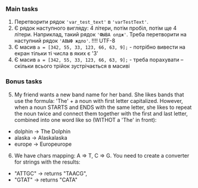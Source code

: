 ### Main tasks
1. Перетворити рядок `'var_test_text'` в `'varTestText'`.
2. Є рядок наступного вигляду: 4 літери, потім пробіл, потім ще 4 літери. Наприклад, такий рядок `'ФЫВА олдж'`. Треба перетворити на наступний рядок `'АВЫФ ждло'`. !!!! UTF-8
3. Є масив `a = [342, 55, 33, 123, 66, 63, 9];` - потрібно вивести на екран тільки ті числа в яких є '3'
4. Є масив `a = [342, 55, 33, 123, 66, 63, 9];` - треба порахувати – скільки всього трійок зустрічається в масиві

### Bonus tasks
5. My friend wants a new band name for her band. She likes bands that use the formula: 'The' + a noun with first letter capitalized. However, when a noun STARTS and ENDS with the same letter, she likes to repeat the noun twice and connect them together with the first and last letter, combined into one word like so (WITHOT a 'The' in front):

 - dolphin -> The Dolphin
 - alaska -> Alaskalaska
 - europe -> Europeurope

6. We have chars mapping: A => T, C => G. You need to create a converter for strings with the results:

  - "ATTGC" -> returns "TAACG",
  - "GTAT" -> returns "CATA"
